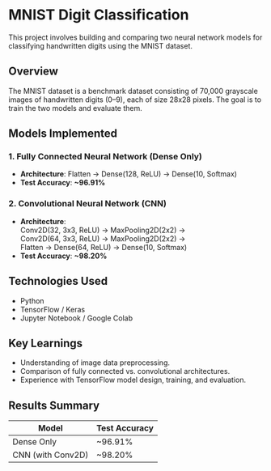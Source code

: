 # MNIST Digit Classification

This project involves building and comparing two neural network models for classifying handwritten digits using the MNIST dataset.

## Overview

The MNIST dataset is a benchmark dataset consisting of 70,000 grayscale images of handwritten digits (0–9), each of size 28x28 pixels. The goal is to train the two models and evaluate them.

## Models Implemented

### 1. Fully Connected Neural Network (Dense Only)
- **Architecture**: Flatten → Dense(128, ReLU) → Dense(10, Softmax)
- **Test Accuracy**: **~96.91%**

### 2. Convolutional Neural Network (CNN)
- **Architecture**:  
  Conv2D(32, 3x3, ReLU) → MaxPooling2D(2x2) →  
  Conv2D(64, 3x3, ReLU) → MaxPooling2D(2x2) →  
  Flatten → Dense(64, ReLU) → Dense(10, Softmax)
- **Test Accuracy**: **~98.20%**

## Technologies Used
- Python
- TensorFlow / Keras
- Jupyter Notebook / Google Colab

## Key Learnings
- Understanding of image data preprocessing.
- Comparison of fully connected vs. convolutional architectures.
- Experience with TensorFlow model design, training, and evaluation.

## Results Summary

| Model                  | Test Accuracy |
|------------------------|---------------|
| Dense Only             | ~96.91%       |
| CNN (with Conv2D)      | ~98.20%       |
